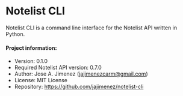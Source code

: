 # Notelist CLI
Notelist CLI is a command line interface for the Notelist API written in Python.

#### Project information:
- Version: 0.1.0
- Required Notelist API version: 0.7.0
- Author: Jose A. Jimenez (jajimenezcarm@gmail.com)
- License: MIT License
- Repository: https://github.com/jajimenez/notelist-cli
